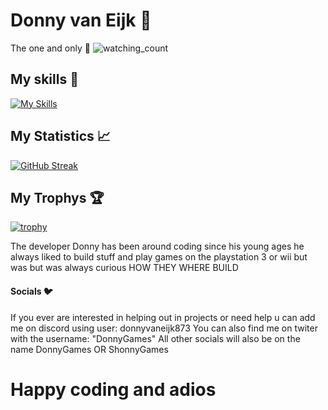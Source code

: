 # Donny van Eijk 🚀
The one and only 💯
<img src="https://komarev.com/ghpvc/?username=DonnyvanEijk&color=brightgreen" alt="watching_count" />
## My skills 🫡
[![My Skills](https://skillicons.dev/icons?i=js,html,css,react,next,laravel,figma,discord,dotnet,cs,c,cpp,haxe,python,java,ts,php,mysql)](https://skillicons.dev)

## My Statistics 📈
[![GitHub Streak](https://streak-stats.demolab.com?user=DonnyvanEijk&theme=monokai&hide_border=false)](https://git.io/streak-stats) 

## My Trophys 🏆
[![trophy](https://github-profile-trophy.vercel.app/?username=DonnyvanEijk&theme=onedark)](https://github.com/ryo-ma/github-profile-trophy)


The developer Donny has been around coding since his young ages 
he always liked to build stuff and play games on the playstation 3 or wii but was but was always curious
HOW THEY WHERE BUILD


#### Socials 🐦

If you ever are interested in helping out in projects or need help u can add me on discord using user: donnyvaneijk873  You can also find me on twiter with the username: "DonnyGames"
All other socials will also be on the name DonnyGames OR ShonnyGames

# Happy coding and adios
